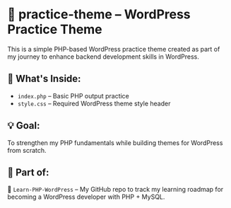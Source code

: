 # 📁 practice-theme – WordPress Practice Theme

This is a simple PHP-based WordPress practice theme created as part of my journey to enhance backend development skills in WordPress.

## 🚀 What's Inside:

- `index.php` – Basic PHP output practice
- `style.css` – Required WordPress theme style header

## 💡 Goal:

To strengthen my PHP fundamentals while building themes for WordPress from scratch.

## 📅 Part of:

📂 `Learn-PHP-WordPress` – My GitHub repo to track my learning roadmap for becoming a WordPress developer with PHP + MySQL.
